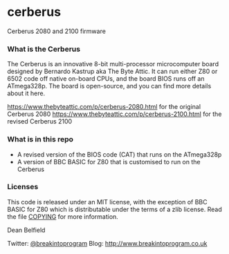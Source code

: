 # cerberus

Cerberus 2080 and 2100 firmware

### What is the Cerberus

The Cerberus is an innovative 8-bit multi-processor microcomputer board designed by Bernardo Kastrup aka The Byte Attic. It can run either Z80 or 6502 code off native on-board CPUs, and the board BIOS runs off an ATmega328p. The board is open-source, and you can find more details about it here.

https://www.thebyteattic.com/p/cerberus-2080.html for the original Cerberus 2080
https://www.thebyteattic.com/p/cerberus-2100.html for the revised Cerberus 2100

### What is in this repo

- A revised version of the BIOS code (CAT) that runs on the ATmega328p
- A version of BBC BASIC for Z80 that is customised to run on the Cerberus

### Licenses

This code is released under an MIT license, with the exception of BBC BASIC for Z80 which is distributable under the terms of a zlib license. Read the file [COPYING](bin/bbcbasic/COPYING) for more information.

Dean Belfield

Twitter: [@breakintoprogram](https://twitter.com/BreakIntoProg)
Blog: http://www.breakintoprogram.co.uk
